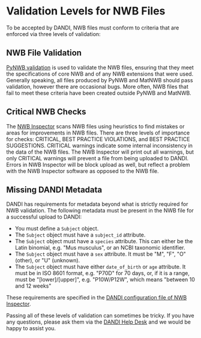 # Validation Levels for NWB Files
To be accepted by DANDI, NWB files must conform to criteria that are enforced via three levels of validation:

## NWB File Validation
[PyNWB validation](https://pynwb.readthedocs.io/en/stable/validation.html) is used to validate the NWB files, 
ensuring that they meet the specifications of core NWB and of any NWB extensions that were used. Generally 
speaking, all files produced by PyNWB and MatNWB should pass validation, however there are occasional bugs. More 
often, NWB files that fail to meet these criteria have been created outside PyNWB and MatNWB.

## Critical NWB Checks
The [NWB Inspector](https://nwbinspector.readthedocs.io/en/dev/) scans NWB files using heuristics to find mistakes 
or areas for improvements in NWB files. There are three levels of importance for checks: CRITICAL, BEST PRACTICE 
VIOLATIONS, and BEST PRACTICE SUGGESTIONS. CRITICAL warnings indicate some internal inconsistency in the data of the 
NWB files. The NWB Inspector will print out all warnings, but only CRITICAL warnings will prevent a file from being 
uploaded to DANDI. Errors in NWB Inspector will be block upload as well, but reflect a problem with the NWB 
Inspector software as opposed to the NWB file. 

## Missing DANDI Metadata
DANDI has requirements for metadata beyond what is strictly required for NWB validation. The following metadata must 
be present in the NWB file for a successful upload to DANDI:
- You must define a `Subject` object.
- The `Subject` object must have a `subject_id` attribute.
- The `Subject` object must have a `species` attribute. This can either be the Latin binomial, e.g. "Mus musculus", or 
  an NCBI taxonomic identifier.
- The `Subject` object must have a `sex` attribute. It must be "M", "F", "O" (other), or "U" (unknown).
- The `Subject` object must have either `date_of_birth` or `age` attribute. It must be in ISO 8601 format, e.g. "P70D" 
  for 70 days, or, if it is a range, must be "[lower]/[upper]", e.g. "P10W/P12W", which means "between 10 and 12 weeks"

These requirements are specified in the 
[DANDI configuration file of NWB Inspector](https://github.com/NeurodataWithoutBorders/nwbinspector/blob/dev/src/nwbinspector/internal_configs/dandi.inspector_config.yaml).

Passing all of these levels of validation can sometimes be tricky. If you have any questions, please ask them via the 
[DANDI Help Desk](https://github.com/dandi/helpdesk/discussions) and we would be happy to assist you.
